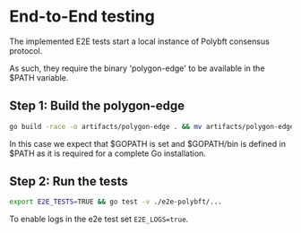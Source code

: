 
# End-to-End testing

The implemented E2E tests start a local instance of Polybft consensus protocol.

As such, they require the binary 'polygon-edge' to be available in the $PATH variable.

## Step 1: Build the polygon-edge

```bash
go build -race -o artifacts/polygon-edge . && mv artifacts/polygon-edge $GOPATH/bin
```

In this case we expect that $GOPATH is set and $GOPATH/bin is defined in $PATH as it is required for a complete Go installation.

## Step 2: Run the tests

```bash
export E2E_TESTS=TRUE && go test -v ./e2e-polybft/...
```

To enable logs in the e2e test set `E2E_LOGS=true`.
